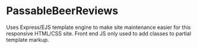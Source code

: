 # PassableBeerReviews
Uses Express/EJS template engine to make site maintenance easier
for this responsive HTML/CSS site. 
Front end JS only used to add classes to partial template markup.
